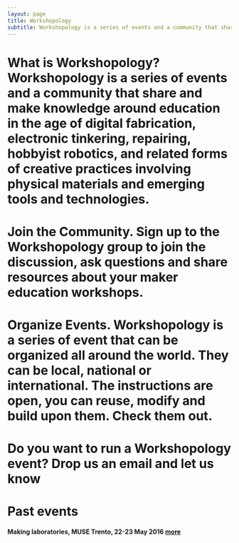 ```yaml
---
layout: page
title: Workshopology
subtitle: Workshopology is a series of events and a community that share and make knowledge around the educational formats in the age of making.
---
```






# What is Workshopology? Workshopology is a series of events and a community that share and make knowledge around education in the age of digital fabrication, electronic tinkering, repairing, hobbyist robotics, and related forms of creative practices involving physical materials and emerging tools and technologies.



# **Join the Community**. Sign up to the Workshopology group to join the discussion, ask questions and share resources about your maker education workshops. 



# Organize Events. Workshopology is a series of event that can be organized all around the world. They can be local, national or international. The instructions are open, you can reuse, modify and build upon them. Check them out.



# Do you want to run a Workshopology event? Drop us an email and let us know 



# Past events

#### Making laboratories, MUSE Trento, 22-23 May 2016 [more](http://workshopology.github.io/Making%20Laboratories%202016)









